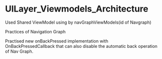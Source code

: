 # UILayer_Viewmodels_Architecture
Used Shared ViewModel using by navGraphViewModels(id of Navgraph)

Practices of Navigation Graph

Practised new onBackPressed implementation with OnBackPressedCallback that can also disable the automatic back operation of Nav Graph.
